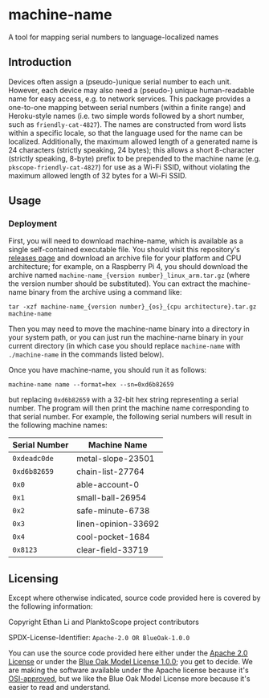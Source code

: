 # machine-name
A tool for mapping serial numbers to language-localized names

## Introduction

Devices often assign a (pseudo-)unique serial number to each unit. However, each device may also need a (pseudo-) unique human-readable name for easy access, e.g. to network services. This package provides a one-to-one mapping between serial numbers (within a finite range) and Heroku-style names (i.e. two simple words followed by a short number, such as `friendly-cat-4827`). The names are constructed from word lists within a specific locale, so that the language used for the name can be localized. Additionally, the maximum allowed length of a generated name is 24 characters (strictly speaking, 24 bytes); this allows a short 8-character (strictly speaking, 8-byte) prefix to be prepended to the machine name (e.g. `pkscope-friendly-cat-4827`) for use as a Wi-Fi SSID, without violating the maximum allowed length of 32 bytes for a Wi-Fi SSID.

## Usage

### Deployment

First, you will need to download machine-name, which is available as a single self-contained executable file. You should visit this repository's [releases page](https://github.com/PlanktoScope/machine-name/releases/latest) and download an archive file for your platform and CPU architecture; for example, on a Raspberry Pi 4, you should download the archive named `machine-name_{version number}_linux_arm.tar.gz` (where the version number should be substituted). You can extract the machine-name binary from the archive using a command like:
```
tar -xzf machine-name_{version number}_{os}_{cpu architecture}.tar.gz machine-name
```

Then you may need to move the machine-name binary into a directory in your system path, or you can just run the machine-name binary in your current directory (in which case you should replace `machine-name` with `./machine-name` in the commands listed below).

Once you have machine-name, you should run it as follows:
```
machine-name name --format=hex --sn=0xd6b82659
```
but replacing `0xd6b82659` with a 32-bit hex string representing a serial number. The program will then print the machine name corresponding to that serial number. For example, the following serial numbers will result in the following machine names:

| Serial Number | Machine Name        |
|---------------|---------------------|
| `0xdeadc0de`  | metal-slope-23501   |
| `0xd6b82659`  | chain-list-27764    |
| `0x0`         | able-account-0      |
| `0x1`         | small-ball-26954    |
| `0x2`         | safe-minute-6738    |
| `0x3`         | linen-opinion-33692 |
| `0x4`         | cool-pocket-1684    |
| `0x8123`      | clear-field-33719   |

## Licensing

Except where otherwise indicated, source code provided here is covered by the following information:

Copyright Ethan Li and PlanktoScope project contributors

SPDX-License-Identifier: `Apache-2.0 OR BlueOak-1.0.0`

You can use the source code provided here either under the [Apache 2.0 License](https://www.apache.org/licenses/LICENSE-2.0) or under the [Blue Oak Model License 1.0.0](https://blueoakcouncil.org/license/1.0.0); you get to decide. We are making the software available under the Apache license because it's [OSI-approved](https://writing.kemitchell.com/2019/05/05/Rely-on-OSI.html), but we like the Blue Oak Model License more because it's easier to read and understand.
